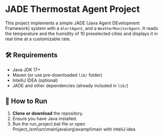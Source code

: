 # JADE Thermostat Agent Project

This project implements a simple JADE (Java Agent DEvelopment Framework) system with a `AlertAgent`, and a `WeatherMonitorAgent`. It reads the temperature and the humidity of 10 preselected cities and displays it in real time at a customizable rate.
## 🛠 Requirements

- Java JDK 17+
- Maven (or use pre-downloaded `lib/` folder)
- IntelliJ IDEA (optional)
- JADE and other dependencies (already included in `lib/`)

## 🚀 How to Run

1. **Clone or download** the repository.
2. Ensure you have Java installed.
3. Run the run_project.bat file or open Project_isml\src\main\java\org\exampl\main with inteliJ idea 
